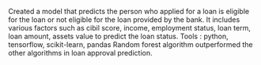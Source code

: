 Created a model that predicts the person who applied for a loan is
eligible for the loan or not eligible for the loan provided by the bank.
It includes various factors such as cibil score, income, employment
status, loan term, loan amount, assets value to predict the loan
status.
Tools : python, tensorflow, scikit-learn, pandas
Random forest algorithm outperformed the other algorithms in loan
approval prediction.
